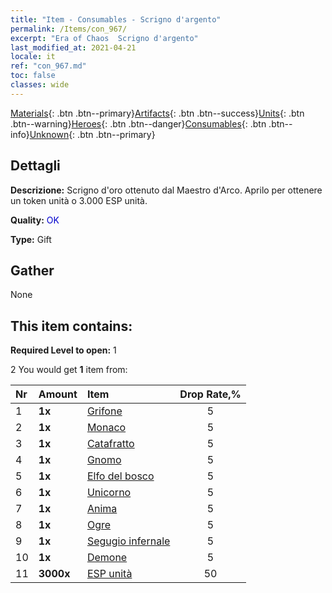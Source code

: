 ```yaml
---
title: "Item - Consumables - Scrigno d'argento"
permalink: /Items/con_967/
excerpt: "Era of Chaos  Scrigno d'argento"
last_modified_at: 2021-04-21
locale: it
ref: "con_967.md"
toc: false
classes: wide
---
```

 [Materials](/it/Items/){: .btn .btn--primary}[Artifacts](/it/Items/Artifacts/){: .btn .btn--success}[Units](/it/Items/Units/){: .btn .btn--warning}[Heroes](/it/Items/Heroes/){: .btn .btn--danger}[Consumables](/it/Items/Consumables/){: .btn .btn--info}[Unknown](/it/Items/Unknown/){: .btn .btn--primary}

## Dettagli
 **Descrizione:** Scrigno d'oro ottenuto dal Maestro d'Arco. Aprilo per ottenere un token unità o 3.000 ESP unità.

 **Quality:** <span style="color: #0000CD">OK</span>

 **Type:** Gift

## Gather

  None

## This item contains:

 **Required Level to open:** 1

 2 You would get **1** item  from:

  | Nr | Amount |     Item    | Drop Rate,% |
  |:---|:-------|:------------|:---------:|
  | 1 |  **1x** | [Grifone](/it/Items/unt_192/) | 5 | 
  | 2 |  **1x** | [Monaco](/it/Items/unt_194/) | 5 | 
  | 3 |  **1x** | [Catafratto](/it/Items/unt_195/) | 5 | 
  | 4 |  **1x** | [Gnomo](/it/Items/unt_200/) | 5 | 
  | 5 |  **1x** | [Elfo del bosco](/it/Items/unt_201/) | 5 | 
  | 6 |  **1x** | [Unicorno](/it/Items/unt_204/) | 5 | 
  | 7 |  **1x** | [Anima](/it/Items/unt_210/) | 5 | 
  | 8 |  **1x** | [Ogre](/it/Items/unt_220/) | 5 | 
  | 9 |  **1x** | [Segugio infernale](/it/Items/unt_228/) | 5 | 
  | 10 |  **1x** | [Demone](/it/Items/unt_229/) | 5 | 
  | 11 |  **3000x** | [ESP unità](/it/Items/con_902/) | 50 | 
